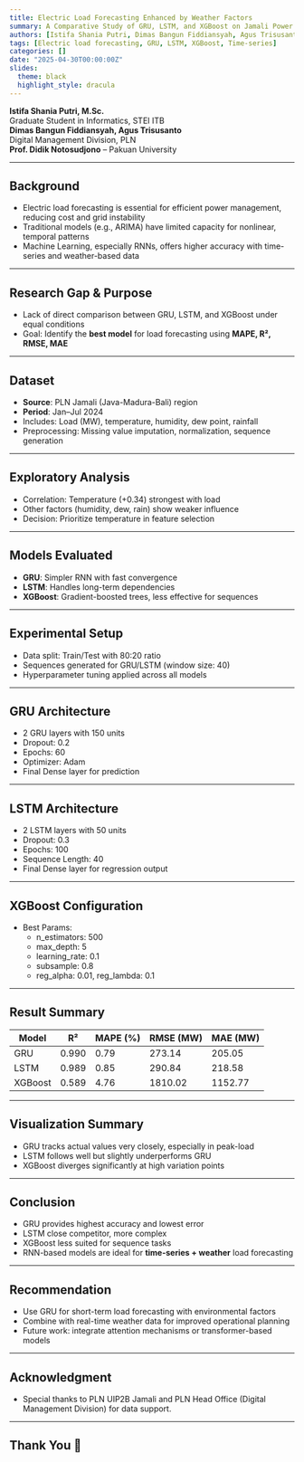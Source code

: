 ```yaml
---
title: Electric Load Forecasting Enhanced by Weather Factors
summary: A Comparative Study of GRU, LSTM, and XGBoost on Jamali Power System with Weather Data
authors: [Istifa Shania Putri, Dimas Bangun Fiddiansyah, Agus Trisusanto, Didik Notosudjono]
tags: [Electric load forecasting, GRU, LSTM, XGBoost, Time-series]
categories: []
date: "2025-04-30T00:00:00Z"
slides:
  theme: black
  highlight_style: dracula
---
```


**Istifa Shania Putri, M.Sc.**  
Graduate Student in Informatics, STEI ITB  
**Dimas Bangun Fiddiansyah, Agus Trisusanto**  
Digital Management Division, PLN  
**Prof. Didik Notosudjono** – Pakuan University

---

## Background

- Electric load forecasting is essential for efficient power management, reducing cost and grid instability
- Traditional models (e.g., ARIMA) have limited capacity for nonlinear, temporal patterns
- Machine Learning, especially RNNs, offers higher accuracy with time-series and weather-based data

---

## Research Gap & Purpose

- Lack of direct comparison between GRU, LSTM, and XGBoost under equal conditions
- Goal: Identify the **best model** for load forecasting using **MAPE, R², RMSE, MAE**

---

## Dataset

- **Source**: PLN Jamali (Java-Madura-Bali) region  
- **Period**: Jan–Jul 2024  
- Includes: Load (MW), temperature, humidity, dew point, rainfall  
- Preprocessing: Missing value imputation, normalization, sequence generation

---

## Exploratory Analysis

- Correlation: Temperature (+0.34) strongest with load  
- Other factors (humidity, dew, rain) show weaker influence  
- Decision: Prioritize temperature in feature selection

---

## Models Evaluated

- **GRU**: Simpler RNN with fast convergence  
- **LSTM**: Handles long-term dependencies  
- **XGBoost**: Gradient-boosted trees, less effective for sequences

---

## Experimental Setup

- Data split: Train/Test with 80:20 ratio  
- Sequences generated for GRU/LSTM (window size: 40)  
- Hyperparameter tuning applied across all models

---

## GRU Architecture

- 2 GRU layers with 150 units  
- Dropout: 0.2  
- Epochs: 60  
- Optimizer: Adam  
- Final Dense layer for prediction

---

## LSTM Architecture

- 2 LSTM layers with 50 units  
- Dropout: 0.3  
- Epochs: 100  
- Sequence Length: 40  
- Final Dense layer for regression output

---

## XGBoost Configuration

- Best Params:  
  - n_estimators: 500  
  - max_depth: 5  
  - learning_rate: 0.1  
  - subsample: 0.8  
  - reg_alpha: 0.01, reg_lambda: 0.1

---

## Result Summary

| Model    | R²     | MAPE (%) | RMSE (MW) | MAE (MW) |
|----------|--------|-----------|-------------|------------|
| GRU      | 0.990 | 0.79      | 273.14     | 205.05     |
| LSTM     | 0.989 | 0.85      | 290.84     | 218.58     |
| XGBoost  | 0.589 | 4.76      | 1810.02    | 1152.77    |

---

## Visualization Summary

- GRU tracks actual values very closely, especially in peak-load  
- LSTM follows well but slightly underperforms GRU  
- XGBoost diverges significantly at high variation points

---

## Conclusion

- GRU provides highest accuracy and lowest error  
- LSTM close competitor, more complex  
- XGBoost less suited for sequence tasks  
- RNN-based models are ideal for **time-series + weather** load forecasting

---

## Recommendation

- Use GRU for short-term load forecasting with environmental factors  
- Combine with real-time weather data for improved operational planning  
- Future work: integrate attention mechanisms or transformer-based models

---

## Acknowledgment

- Special thanks to PLN UIP2B Jamali and PLN Head Office (Digital Management Division) for data support.

---

## Thank You 🙏 
